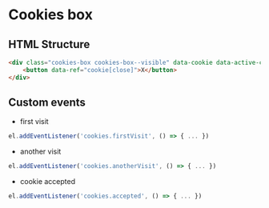 # Cookies box

## HTML Structure

```html
<div class="cookies-box cookies-box--visible" data-cookie data-active-class="cookies-box--visible">
    <button data-ref="cookie[close]">X</button>
</div>
```

## Custom events
- first visit
```js
el.addEventListener('cookies.firstVisit', () => { ... })
```

- another visit
```js
el.addEventListener('cookies.anotherVisit', () => { ... })
```

- cookie accepted
```js
el.addEventListener('cookies.accepted', () => { ... })
```